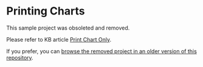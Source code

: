 # Printing Charts

This sample project was obsoleted and removed.

Please refer to KB article [Print Chart Only](https://docs.telerik.com/blazor-ui/knowledge-base/chart-print-chart-only).

If you prefer, you can [browse the removed project in an older version of this repository](https://github.com/telerik/blazor-ui/tree/c8b8bb91835da71824abcf962cffbfff851d932d/chart/print-chart-only).